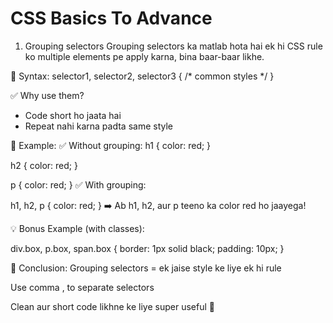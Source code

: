 # CSS Basics To Advance

1. Grouping selectors
   Grouping selectors ka matlab hota hai ek hi CSS rule ko multiple elements pe apply karna, bina baar-baar likhe.

🔸 Syntax:
selector1, selector2, selector3 {
  /* common styles */
}


✅ Why use them?
- Code short ho jaata hai
- Repeat nahi karna padta same style


🎯 Example:
✅ Without grouping:
h1 {
  color: red;
}

h2 {
  color: red;
}

p {
  color: red;
}
✅ With grouping:

h1, h2, p {
  color: red;
}
➡️ Ab h1, h2, aur p teeno ka color red ho jaayega!

💡 Bonus Example (with classes):

<div class="box"></div>
<p class="box"></p>
<span class="box"></span>

div.box, p.box, span.box {
  border: 1px solid black;
  padding: 10px;
}

🧠 Conclusion:
Grouping selectors = ek jaise style ke liye ek hi rule

Use comma , to separate selectors

Clean aur short code likhne ke liye super useful 💪

